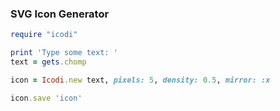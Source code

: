 ### SVG Icon Generator

```ruby
require "icodi"

print 'Type some text: '
text = gets.chomp

icon = Icodi.new text, pixels: 5, density: 0.5, mirror: :x

icon.save 'icon'
```
